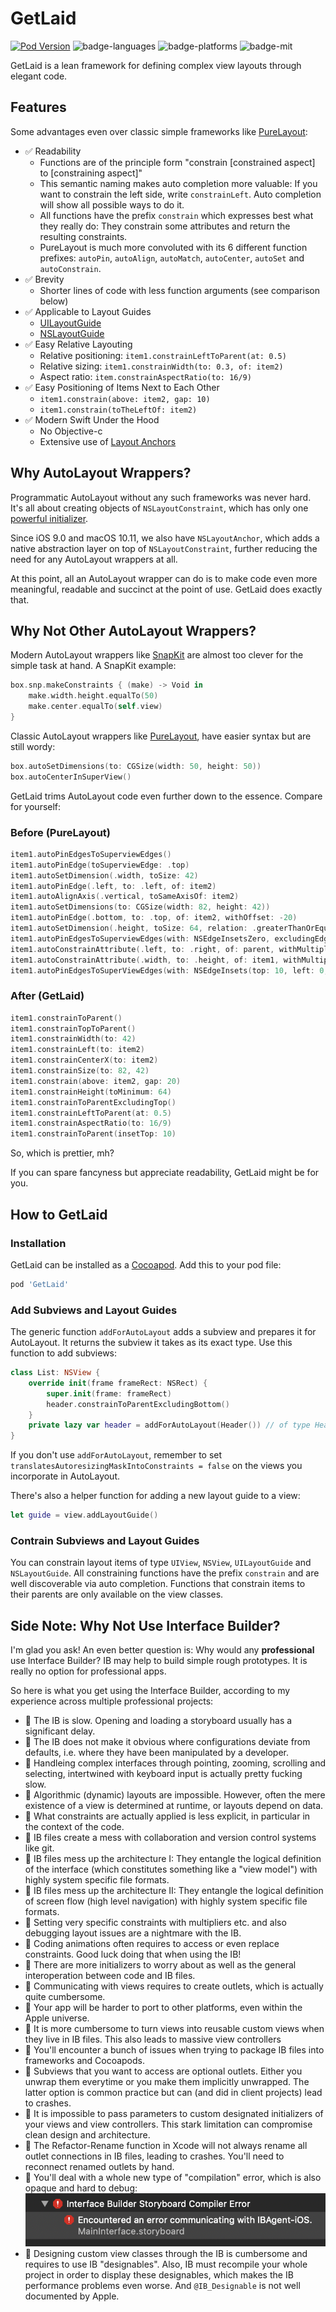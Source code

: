 # GetLaid

[![Pod Version](https://img.shields.io/cocoapods/v/GetLaid.svg?longCache=true&style=flat-square)](http://cocoapods.org/pods/GetLaid) ![badge-languages] ![badge-platforms] ![badge-mit]

GetLaid is a lean framework for defining complex view layouts through elegant code.

## Features

Some advantages even over classic simple frameworks like [PureLayout](https://github.com/PureLayout/PureLayout):

* :white_check_mark: Readability
    - Functions are of the principle form "constrain [constrained aspect] to [constraining aspect]"
    - This semantic naming makes auto completion more valuable: If you want to constrain the left side, write `constrainLeft`. Auto completion will show all possible ways to do it.
    - All functions have the prefix `constrain` which expresses best what they really do: They constrain some attributes and return the resulting constraints.
    - PureLayout is much more convoluted with its 6 different function prefixes: `autoPin`, `autoAlign`, `autoMatch`, `autoCenter`, `autoSet` and `autoConstrain`.
* :white_check_mark: Brevity
    - Shorter lines of code with less function arguments (see comparison below)
* :white_check_mark: Applicable to Layout Guides
    - [UILayoutGuide](https://developer.apple.com/documentation/uikit/uilayoutguide)
    - [NSLayoutGuide](https://developer.apple.com/documentation/appkit/nslayoutguide)
* :white_check_mark: Easy Relative Layouting
    - Relative positioning: `item1.constrainLeftToParent(at: 0.5)`
    - Relative sizing: `item1.constrainWidth(to: 0.3, of: item2)`
    - Aspect ratio: `item.constrainAspectRatio(to: 16/9)`
* :white_check_mark: Easy Positioning of Items Next to Each Other
    - `item1.constrain(above: item2, gap: 10)`
    - `item1.constrain(toTheLeftOf: item2)`
* :white_check_mark: Modern Swift Under the Hood
    - No Objective-c
    - Extensive use of [Layout Anchors](https://developer.apple.com/documentation/uikit/nslayoutanchor)

## Why AutoLayout Wrappers?

Programmatic AutoLayout without any such frameworks was never hard. It's all about creating objects of `NSLayoutConstraint`, which has only one [powerful initializer](https://developer.apple.com/documentation/uikit/nslayoutconstraint/1526954-init).

Since iOS 9.0 and macOS 10.11, we also have `NSLayoutAnchor`, which adds a native abstraction layer on top of `NSLayoutConstraint`, further reducing the need for any AutoLayout wrappers at all.

At this point, all an AutoLayout wrapper can do is to make code even more meaningful, readable and succinct at the point of use. GetLaid does exactly that.

## Why Not Other AutoLayout Wrappers?

Modern AutoLayout wrappers like [SnapKit](https://github.com/SnapKit/SnapKit) are almost too clever for the simple task at hand. A SnapKit example:

~~~swift
box.snp.makeConstraints { (make) -> Void in
    make.width.height.equalTo(50)
    make.center.equalTo(self.view)
}
~~~

Classic AutoLayout wrappers like [PureLayout](https://github.com/PureLayout/PureLayout), have easier syntax but are still wordy:

~~~swift
box.autoSetDimensions(to: CGSize(width: 50, height: 50))
box.autoCenterInSuperView()
~~~

GetLaid trims AutoLayout code even further down to the essence. Compare for yourself:

### Before (PureLayout)

~~~swift
item1.autoPinEdgesToSuperviewEdges()
item1.autoPinEdge(toSuperviewEdge: .top)
item1.autoSetDimension(.width, toSize: 42)
item1.autoPinEdge(.left, to: .left, of: item2)
item1.autoAlignAxis(.vertical, toSameAxisOf: item2)
item1.autoSetDimensions(to: CGSize(width: 82, height: 42))
item1.autoPinEdge(.bottom, to: .top, of: item2, withOffset: -20)
item1.autoSetDimension(.height, toSize: 64, relation: .greaterThanOrEqual)
item1.autoPinEdgesToSuperviewEdges(with: NSEdgeInsetsZero, excludingEdge: .top)
item1.autoConstrainAttribute(.left, to: .right, of: parent, withMultiplier: 0.5)
item1.autoConstrainAttribute(.width, to: .height, of: item1, withMultiplier: 16/9)
item1.autoPinEdgesToSuperViewEdges(with: NSEdgeInsets(top: 10, left: 0, bottom: 0, right: 0))
~~~

### After (GetLaid)

~~~swift
item1.constrainToParent()
item1.constrainTopToParent()
item1.constrainWidth(to: 42)
item1.constrainLeft(to: item2)
item1.constrainCenterX(to: item2)
item1.constrainSize(to: 82, 42)
item1.constrain(above: item2, gap: 20)
item1.constrainHeight(toMinimum: 64)
item1.constrainToParentExcludingTop()
item1.constrainLeftToParent(at: 0.5)
item1.constrainAspectRatio(to: 16/9)
item1.constrainToParent(insetTop: 10)
~~~

So, which is prettier, mh?

If you can spare fancyness but appreciate readability, GetLaid might be for you.

## How to GetLaid

### Installation

GetLaid can be installed as a [Cocoapod](https://cocoapods.org). Add this to your pod file:

~~~ruby
pod 'GetLaid'
~~~

### Add Subviews and Layout Guides

The generic function `addForAutoLayout` adds a subview and prepares it for AutoLayout. It returns the subview it takes as its exact type. Use this function to add subviews:

~~~swift
class List: NSView {
    override init(frame frameRect: NSRect) {
        super.init(frame: frameRect)
        header.constrainToParentExcludingBottom()
    }
    private lazy var header = addForAutoLayout(Header()) // of type Header
}
~~~

If you don't use `addForAutoLayout`, remember to set `translatesAutoresizingMaskIntoConstraints = false` on the views you incorporate in AutoLayout.

There's also a helper function for adding a new layout guide to a view:

~~~swift
let guide = view.addLayoutGuide()
~~~

### Contrain Subviews and Layout Guides

You can constrain layout items of type `UIView`, `NSView`, `UILayoutGuide` and `NSLayoutGuide`. All constraining functions have the prefix `constrain` and are well discoverable via auto completion. Functions that constrain items to their parents are only available on the view classes. 



## Side Note: Why Not Use Interface Builder?

I'm glad you ask! An even better question is: Why would any **professional** use Interface Builder? IB may help to build simple rough prototypes. It is really no option for professional apps.

So here is what you get using the Interface Builder, according to my experience across multiple professional projects:

* :no_entry_sign: The IB is slow. Opening and loading a storyboard usually has a significant delay.
* :no_entry_sign: The IB does not make it obvious where configurations deviate from defaults, i.e. where they have been manipulated by a developer.
* :no_entry_sign: Handleing complex interfaces through pointing, zooming, scrolling and selecting, intertwined with keyboard input is actually pretty fucking slow.
* :no_entry_sign: Algorithmic (dynamic) layouts are impossible. However, often the mere existence of a view is determined at runtime, or layouts depend on data.
* :no_entry_sign: What constraints are actually applied is less explicit, in particular in the context of the code.
* :no_entry_sign: IB files create a mess with collaboration and version control systems like git.
* :no_entry_sign: IB files mess up the architecture I: They entangle the logical definition of the interface (which constitutes something like a "view model") with highly system specific file formats.
* :no_entry_sign: IB files mess up the architecture II: They entangle the logical definition of screen flow (high level navigation) with highly system specific file formats.
* :no_entry_sign: Setting very specific constraints with multipliers etc. and also debugging layout issues are a nightmare with the IB.
* :no_entry_sign: Coding animations often requires to access or even replace constraints. Good luck doing that when using the IB!
* :no_entry_sign: There are more initializers to worry about as well as the general interoperation between code and IB files.
* :no_entry_sign: Communicating with views requires to create outlets, which is actually quite cumbersome.
* :no_entry_sign: Your app will be harder to port to other platforms, even within the Apple universe.
* :no_entry_sign: It is more cumbersome to turn views into reusable custom views when they live in IB files. This also leads to massive view controllers
* :no_entry_sign: You'll encounter a bunch of issues when trying to package IB files into frameworks and Cocoapods.
* :no_entry_sign: Subviews that you want to access are optional outlets. Either you unwrap them everytime or you make them implicitly unwrapped. The latter option is common practice but can (and did in client projects) lead to crashes.
* :no_entry_sign: It is impossible to pass parameters to custom designated initializers of your views and view controllers. This stark limitation can compromise clean design and architecture.
* :no_entry_sign: The Refactor-Rename function in Xcode will not always rename all outlet connections in IB files, leading to crashes. You'll need to reconnect renamed outlets by hand.
* :no_entry_sign: You'll deal with a whole new type of "compilation" error, which is also opaque and hard to debug:
	![storyboard_compilation_error](Documentation/storyboard_compilation_error.png)
* :no_entry_sign: Designing custom view classes through the IB is cumbersome and requires to use IB "designables". Also, IB must recompile your whole project in order to display these designables, which makes the IB performance problems even worse. And `@IB_Designable` is not well documented by Apple.

[badge-languages]: https://img.shields.io/badge/language-Swift-orange.svg?style=flat-square
[badge-platforms]: https://img.shields.io/badge/platforms-iOS%20%7C%20macOS%20%7C%20tvOS-lightgrey.svg?style=flat-square
[badge-mit]: https://img.shields.io/badge/license-MIT-lightgrey.svg?style=flat-square